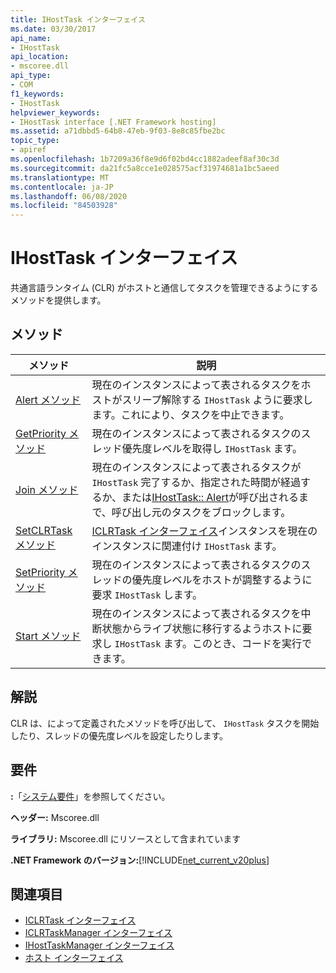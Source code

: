 ```yaml
---
title: IHostTask インターフェイス
ms.date: 03/30/2017
api_name:
- IHostTask
api_location:
- mscoree.dll
api_type:
- COM
f1_keywords:
- IHostTask
helpviewer_keywords:
- IHostTask interface [.NET Framework hosting]
ms.assetid: a71dbbd5-64b8-47eb-9f03-8e8c85fbe2bc
topic_type:
- apiref
ms.openlocfilehash: 1b7209a36f8e9d6f02bd4cc1882adeef8af30c3d
ms.sourcegitcommit: da21fc5a8cce1e028575acf31974681a1bc5aeed
ms.translationtype: MT
ms.contentlocale: ja-JP
ms.lasthandoff: 06/08/2020
ms.locfileid: "84503928"
---
```

# <a name="ihosttask-interface"></a>IHostTask インターフェイス
共通言語ランタイム (CLR) がホストと通信してタスクを管理できるようにするメソッドを提供します。  
  
## <a name="methods"></a>メソッド  
  
|メソッド|説明|  
|------------|-----------------|  
|[Alert メソッド](ihosttask-alert-method.md)|現在のインスタンスによって表されるタスクをホストがスリープ解除する `IHostTask` ように要求します。これにより、タスクを中止できます。|  
|[GetPriority メソッド](ihosttask-getpriority-method.md)|現在のインスタンスによって表されるタスクのスレッド優先度レベルを取得し `IHostTask` ます。|  
|[Join メソッド](ihosttask-join-method.md)|現在のインスタンスによって表されるタスクが `IHostTask` 完了するか、指定された時間が経過するか、または[IHostTask:: Alert](ihosttask-alert-method.md)が呼び出されるまで、呼び出し元のタスクをブロックします。|  
|[SetCLRTask メソッド](ihosttask-setclrtask-method.md)|[ICLRTask インターフェイス](iclrtask-interface.md)インスタンスを現在のインスタンスに関連付け `IHostTask` ます。|  
|[SetPriority メソッド](ihosttask-setpriority-method.md)|現在のインスタンスによって表されるタスクのスレッドの優先度レベルをホストが調整するように要求 `IHostTask` します。|  
|[Start メソッド](ihosttask-start-method.md)|現在のインスタンスによって表されるタスクを中断状態からライブ状態に移行するようホストに要求し `IHostTask` ます。このとき、コードを実行できます。|  
  
## <a name="remarks"></a>解説  
 CLR は、によって定義されたメソッドを呼び出して、 `IHostTask` タスクを開始したり、スレッドの優先度レベルを設定したりします。  
  
## <a name="requirements"></a>要件  
 **:**「[システム要件](../../get-started/system-requirements.md)」を参照してください。  
  
 **ヘッダー:** Mscoree.dll  
  
 **ライブラリ:** Mscoree.dll にリソースとして含まれています  
  
 **.NET Framework のバージョン:**[!INCLUDE[net_current_v20plus](../../../../includes/net-current-v20plus-md.md)]  
  
## <a name="see-also"></a>関連項目

- [ICLRTask インターフェイス](iclrtask-interface.md)
- [ICLRTaskManager インターフェイス](iclrtaskmanager-interface.md)
- [IHostTaskManager インターフェイス](ihosttaskmanager-interface.md)
- [ホスト インターフェイス](hosting-interfaces.md)
